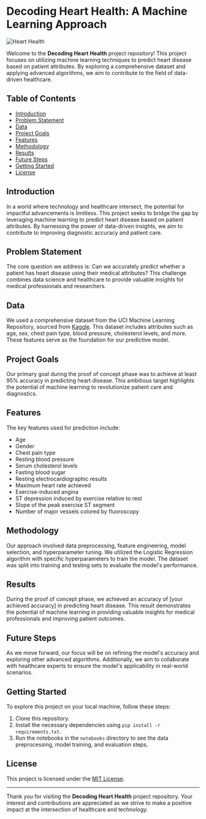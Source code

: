 # Decoding Heart Health: A Machine Learning Approach

![Heart Health](heart_health.jpg)

Welcome to the **Decoding Heart Health** project repository! This project focuses on utilizing machine learning techniques to predict heart disease based on patient attributes. By exploring a comprehensive dataset and applying advanced algorithms, we aim to contribute to the field of data-driven healthcare.

## Table of Contents

- [Introduction](#introduction)
- [Problem Statement](#problem-statement)
- [Data](#data)
- [Project Goals](#project-goals)
- [Features](#features)
- [Methodology](#methodology)
- [Results](#results)
- [Future Steps](#future-steps)
- [Getting Started](#getting-started)
- [License](#license)

## Introduction

In a world where technology and healthcare intersect, the potential for impactful advancements is limitless. This project seeks to bridge the gap by leveraging machine learning to predict heart disease based on patient attributes. By harnessing the power of data-driven insights, we aim to contribute to improving diagnostic accuracy and patient care.

## Problem Statement

The core question we address is: Can we accurately predict whether a patient has heart disease using their medical attributes? This challenge combines data science and healthcare to provide valuable insights for medical professionals and researchers.

## Data

We used a comprehensive dataset from the UCI Machine Learning Repository, sourced from [Kaggle](https://www.kaggle.com/datasets/thisishusseinali/uci-heart-disease-data). This dataset includes attributes such as age, sex, chest pain type, blood pressure, cholesterol levels, and more. These features serve as the foundation for our predictive model.

## Project Goals

Our primary goal during the proof of concept phase was to achieve at least 95% accuracy in predicting heart disease. This ambitious target highlights the potential of machine learning to revolutionize patient care and diagnostics.

## Features

The key features used for prediction include:
- Age
- Gender
- Chest pain type
- Resting blood pressure
- Serum cholesterol levels
- Fasting blood sugar
- Resting electrocardiographic results
- Maximum heart rate achieved
- Exercise-induced angina
- ST depression induced by exercise relative to rest
- Slope of the peak exercise ST segment
- Number of major vessels colored by fluoroscopy

## Methodology

Our approach involved data preprocessing, feature engineering, model selection, and hyperparameter tuning. We utilized the Logistic Regression algorithm with specific hyperparameters to train the model. The dataset was split into training and testing sets to evaluate the model's performance.

## Results

During the proof of concept phase, we achieved an accuracy of [your achieved accuracy] in predicting heart disease. This result demonstrates the potential of machine learning in providing valuable insights for medical professionals and improving patient outcomes.

## Future Steps

As we move forward, our focus will be on refining the model's accuracy and exploring other advanced algorithms. Additionally, we aim to collaborate with healthcare experts to ensure the model's applicability in real-world scenarios.

## Getting Started

To explore this project on your local machine, follow these steps:

1. Clone this repository.
2. Install the necessary dependencies using `pip install -r requirements.txt`.
3. Run the notebooks in the `notebooks` directory to see the data preprocessing, model training, and evaluation steps.

## License

This project is licensed under the [MIT License](LICENSE).

---

Thank you for visiting the **Decoding Heart Health** project repository. Your interest and contributions are appreciated as we strive to make a positive impact at the intersection of healthcare and technology.
